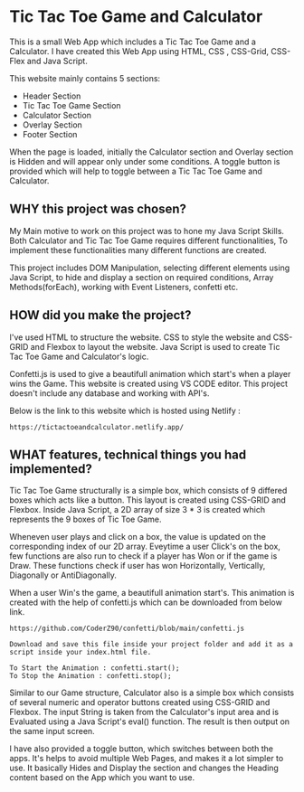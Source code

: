
# Tic Tac Toe Game and Calculator

This is a small Web App which includes a Tic Tac Toe Game and a Calculator. I have created this Web App using HTML, CSS , CSS-Grid, CSS-Flex and Java Script.

This website mainly contains 5 sections:

* Header Section
* Tic Tac Toe Game Section
* Calculator Section
* Overlay Section
* Footer Section 

When the page is loaded, initially the Calculator section and Overlay section is Hidden and will appear only under some conditions.
A toggle button is provided which will help to toggle between a Tic Tac Toe Game and Calculator.




## WHY this project was chosen?

My Main motive to work on this project was to hone my Java Script Skills. Both Calculator and Tic Tac Toe Game requires different functionalities, To implement these functionalities many different functions are created. 

This project includes DOM Manipulation, selecting different elements using Java Script, to hide and display a section on required conditions, Array Methods(forEach), working with Event Listeners, confetti etc.

## HOW did you make the project?

I've used HTML to structure the website. CSS to style the website and CSS-GRID and Flexbox to layout the website. Java Script is used to create Tic Tac Toe Game and Calculator's logic.

Confetti.js is used to give a beautifull animation which start's when a player wins the Game.
This website is created using VS CODE editor. This project doesn't include any database and working with API's.

Below is the link to this website which is hosted using Netlify : 

```
https://tictactoeandcalculator.netlify.app/
```


## WHAT features, technical things you had implemented?

Tic Tac Toe Game structurally is a simple box, which consists of 9 differed boxes which acts like a button. This layout is created using CSS-GRID and Flexbox. Inside Java Script, a 2D array of size 3 * 3 is created which represents the 9 boxes of Tic Toe Game. 

Wheneven user plays and click on a box, the value is updated on the corresponding index of our 2D array. Eveytime a user Click's on the box, few functions are also run to check if a player has Won or if the game is Draw. These functions check if user has won Horizontally, Vertically, Diagonally or AntiDiagonally.

When a user Win's the game, a beautifull animation start's. This animation is created with the help of confetti.js which can be downloaded from below link.

```
https://github.com/CoderZ90/confetti/blob/main/confetti.js
```
```
Download and save this file inside your project folder and add it as a script inside your index.html file.

To Start the Animation : confetti.start();
To Stop the Animation : confetti.stop();
```

Similar to our Game structure, Calculator also is a simple box which consists of several numeric and operator buttons created using CSS-GRID and Flexbox. The input String is taken from the Calculator's input area and is Evaluated using a Java Script's eval() function. The result is then output on the same input screen. 

I have also provided a toggle button, which switches between both the apps. It's helps to avoid multiple Web Pages, and makes it a lot simpler to use. It basically Hides and Display the section and changes the Heading content based on the App which you want to use. 

